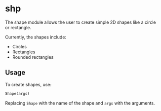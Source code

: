 # shp

The shape module allows the user to create simple 2D shapes like a circle or rectangle.

Currently, the shapes include:
* Circles
* Rectangles
* Rounded rectangles

## Usage
To create shapes, use:
```py
Shape(args)
```
Replacing `Shape` with the name of the shape and `args` with the arguments.
